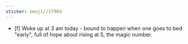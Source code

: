 ```yaml
---
sticker: emoji//1f90d
---
```

- [f]  Woke up at 3 am today - bound to happen when one goes to bed "early", full of hope about rising at 5, the magic number. 
